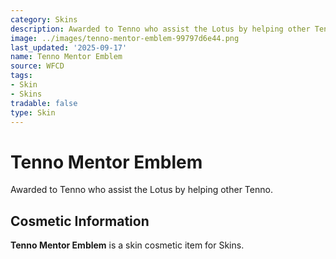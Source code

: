 ```yaml
---
category: Skins
description: Awarded to Tenno who assist the Lotus by helping other Tenno.
image: ../images/tenno-mentor-emblem-99797d6e44.png
last_updated: '2025-09-17'
name: Tenno Mentor Emblem
source: WFCD
tags:
- Skin
- Skins
tradable: false
type: Skin
---
```


# Tenno Mentor Emblem

Awarded to Tenno who assist the Lotus by helping other Tenno.

## Cosmetic Information

**Tenno Mentor Emblem** is a skin cosmetic item for Skins.

